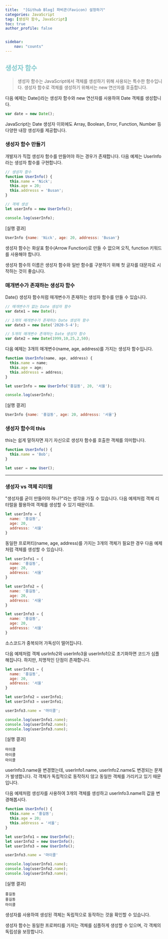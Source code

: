 ```yaml
---
title:  "[Github Blog] 파비콘(Favicon) 설정하기"
categories: JavaScript
tag: [생성자 함수, JavaScript]
toc: true
author_profile: false


sidebar:
    nav: "counts"
---
```


## <span style='color:RGB(135, 203, 206)'> 생성자 함수
> 생성자 함수는 JavaScript에서 객체를 생성하기 위해 사용되는 특수한 함수입니다. 생성자 함수로 객체를 생성하기 위해서는 new 연산자를 호출합니다.

 

다음 예제는 Date()라는 생성자 함수와 new 연산자를 사용하여 Date 객체를 생성합니다.
```javascript
var date = new Date();
```
JavaScript는 Date 생성자 이외에도 Array, Boolean, Error, Function, Number 등 다양한 내장 생성자를 제공합니다.

### 생성자 함수 만들기
개발자가 직접 생성자 함수를 만들어야 하는 경우가 존재합니다. 다음 예제는 UserInfo라는 생성자 함수를 구현합니다.
```javascript
// 생성자 함수
function UserInfo() {
  this.name = 'Nick';
  this.age = 20;
  this.addresss = 'Busan';
}

// 객체 생성
let userInfo = new UserInfo();

console.log(userInfo);
```
[실행 결과]
```javascript
UserInfo {name: 'Nick', age: 20, addresss: 'Busan'}
```
생성자 함수는 화살표 함수(Arrow Function)로 만들 수 없으며 오직, function 키워드를 사용해야 합니다.

 

생성자 함수의 이름은 생성자 함수와 일반 함수를 구분하기 위해 첫 글자를 대문자로 시작하는 것이 좋습니다.

### 매개변수가 존재하는 생성자 함수

Date() 생성자 함수처럼 매개변수가 존재하는 생성자 함수를 만들 수 있습니다.
```javascript
// 매개변수가 없는 Date 생성자 함수
var date1 = new Date();

// 1개의 매개변수가 존재하는 Date 생성자 함수
var date3 = new Date('2020-5-4');

// 5개의 매개변수 존재하는 Date 생성자 함수
var date2 = new Date(1999,10,25,2,50);
 ```

다음 예제는 3개의 매개변수(name, age, address)를 가지는 생성자 함수입니다.

```javascript
function UserInfo(name, age, address) {
  this.name = name;
  this.age = age;
  this.addresss = address;
}

let userInfo = new UserInfo('홍길동', 20, '서울');

console.log(userInfo);
```
[실행 결과]

```javascript
UserInfo {name: '홍길동', age: 20, addresss: '서울'}
```



### 생성자 함수의 this
this는 쉽게 말하자면 자기 자신으로 생성자 함수를 호출한 객체를 의미합니다.
```javascript
function UserInfo() {
  this.name = 'Bob';
}

let user = new User();
```
---
### 생성자 vs 객체 리터럴
"생성자를 굳이 만들어야 하나?"라는 생각을 가질 수 있습니다. 다음 예제처럼 객체 리터럴을 활용하여 객체를 생성할 수 있기 때문이죠.
```javascript
let userInfo = {
  name: '홍길동',
  age: 20,
  addresss: '서울'
}
```
동일한 프로퍼티(name, age, address)를 가지는 3개의 객체가 필요한 경우 다음 예제처럼 객체를 생성할 수 있습니다.
```javascript
let userInfo1 = {
  name: '홍길동',
  age: 20,
  addresss: '서울'
}

let userInfo2 = {
  name: '홍길동',
  age: 20,
  addresss: '서울'
}

let userInfo3 = {
  name: '홍길동',
  age: 20,
  addresss: '서울'
}
```
소스코드가 중복되어 가독성이 떨어집니다.

 

다음 예제처럼 객체 usrInfo2와 userInfo3을 userInfo1으로 초기화하면 코드가 심플해집니다. 하지만, 치명적인 단점이 존재합니다.
```javascript
let userInfo1 = {
  name: '홍길동',
  age: 20,
  addresss: '서울'
}

let userInfo2 = userInfo1;
let userInfo3 = userInfo1;

userInfo3.name = '마이콜';

console.log(userInfo1.name);
console.log(userInfo2.name);
console.log(userInfo3.name);
```
[실행 결과]
```
마이콜
마이콜
마이콜
```
userInfo3.name을 변경했는데, userInfo1.name, userInfo2.name도 변경되는 문제가 발생합니다. 각 객체가 독립적으로 동작하지 않고 동일한 객체를 가리키고 있기 때문입니다.

 

다음 예제처럼 생성자를 사용하여 3개의 객체를 생성하고 userInfo3.name의 값을 변경해봅시다.
```javascript
function UserInfo() {
  this.name = '홍길동';
  this.age = 20;
  this.addresss = '서울';
}

let userInfo1 = new UserInfo();
let userInfo2 = new UserInfo();
let userInfo3 = new UserInfo();

userInfo3.name = '마이콜'

console.log(userInfo1.name);
console.log(userInfo2.name);
console.log(userInfo3.name);
```
[실행 결과]
```
홍길동
홍길동
마이콜
```
생성자를 사용하여 생성된 객체는 독립적으로 동작하는 것을 확인할 수 있습니다.

 

생성자 함수는 동일한 프로퍼티를 가지는 객체를 심플하게 생성할 수 있으며, 각 객체의 독립성을 보장합니다.